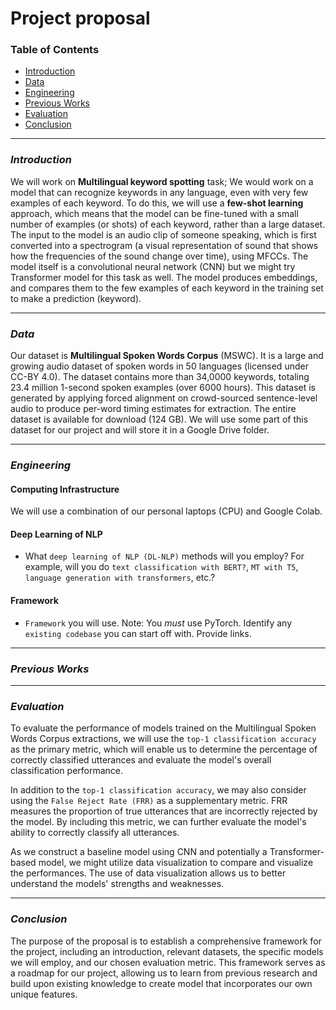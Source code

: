 # Project proposal

### Table of Contents

- [Introduction](#introduction)
- [Data](#data)
- [Engineering](#engineering)
- [Previous Works](#previous-works)
- [Evaluation](#evaluation)
- [Conclusion](#conclusion)

---

### *Introduction*

We will work on **Multilingual keyword spotting** task; We would work on a model that can recognize keywords in any language, even with very few examples of each keyword. To do this, we will use a **few-shot learning** approach, which means that the model can be fine-tuned with a small number of examples (or shots) of each keyword, rather than a large dataset. The input to the model is an audio clip of someone speaking, which is first converted into a spectrogram (a visual representation of sound that shows how the frequencies of the sound change over time), using MFCCs. The model itself is a convolutional neural network (CNN) but we might try Transformer model for this task as well. The model produces embeddings, and compares them to the few examples of each keyword in the training set to make a prediction (keyword).

---

### *Data* 

Our dataset is **Multilingual Spoken Words Corpus** (MSWC). It is a large and growing audio dataset of spoken words in 50 languages (licensed under CC-BY 4.0). The dataset contains more than 34,0000 keywords, totaling 23.4 million 1-second spoken examples (over 6000 hours). This dataset is generated by applying forced alignment on crowd-sourced sentence-level audio to produce per-word timing estimates for extraction. The entire dataset is available for download (124 GB). We will use some part of this dataset for our project and will store it in a Google Drive folder.

---

### *Engineering* 

#### Computing Infrastructure

We will use a combination of our personal laptops (CPU) and Google Colab.

#### Deep Learning of NLP 

- What ``deep learning of NLP (DL-NLP)`` methods will you employ? For example, will you do ``text classification with BERT?``, ``MT with T5``, ``language generation with transformers``, etc.? 

#### Framework 

- ``Framework`` you will use. Note: You *must* use PyTorch. Identify any ``existing codebase`` you can start off with. Provide links.

---

### *Previous Works* 


---

### *Evaluation* 

To evaluate the performance of models trained on the Multilingual Spoken Words Corpus extractions, we will use the `top-1 classification accuracy` as the primary metric, which will enable us to determine the percentage of correctly classified utterances and evaluate the model's overall classification performance.

In addition to the `top-1 classification accuracy`, we may also consider using the `False Reject Rate (FRR)` as a supplementary metric. FRR measures the proportion of true utterances that are incorrectly rejected by the model. By including this metric, we can further evaluate the model's ability to correctly classify all utterances.

As we construct a baseline model using CNN and potentially a Transformer-based model, we might utilize data visualization to compare and visualize the performances. The use of data visualization allows us to better understand the models' strengths and weaknesses.

--- 

### *Conclusion*

The purpose of the proposal is to establish a comprehensive framework for the project, including an introduction, relevant datasets, the specific models we will employ, and our chosen evaluation metric. This framework serves as a roadmap for our project, allowing us to learn from previous research and build upon existing knowledge to create model that incorporates our own unique features.
